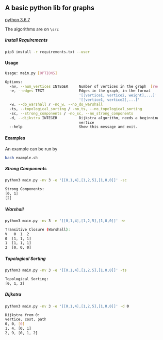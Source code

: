## A basic python lib for graphs

[python 3.6.7](https://www.python.org/downloads/release/python-367/)

The algorithms are on `\src`

#####  Install Requirements

```bash
pip3 install -r requirements.txt --user
```

#### Usage
```bash
Usage: main.py [OPTIONS]

Options:
  -nv, --num_vertices INTEGER     Number of vertices in the graph  [required]
  -e, --edges TEXT                Edges in the graph, in the format
                                  '[[vertice1, vertice2, weight],...]' or
                                  '[[vertice1, vertice2],...]'
  -w, --do_warshall / -no_w, --no_do_warshall
  -ts, --topological_sorting / -no_ts, --no_topological_sorting
  -sc, --strong_components / -no_sc, --no_strong_components
  -d, --dijkstra INTEGER          Dijkstra algorithm, needs a beginning
                                  vertice
  --help                          Show this message and exit.

```

#### Examples

An example can be run by

```bash
bash example.sh
```

##### Strong Components
```bash
python3 main.py -nv 3 -e '[[0,1,4],[1,2,5],[1,0,0]]' -sc
```
```bash
Strong Components:
[0, 1]
[2]
```

##### Warshall
```bash
python3 main.py -nv 3 -e '[[0,1,4],[1,2,5],[1,0,0]]' -w
```
```bash
Transitive Closure (Warshall):
V   0  1  2  
0  [1, 1, 1]
1  [1, 1, 1]
2  [0, 0, 0]
```
##### Topological Sorting
```bash
python3 main.py -nv 3 -e '[[0,1,4],[1,2,5],[1,0,0]]' -ts
```
```bash
Topological Sorting:
[0, 1, 2]
```

##### Dijkstra 
```bash
python3 main.py -nv 3 -e '[[0,1,4],[1,2,5],[1,0,0]]' -d 0
```

```bash
Dijkstra from 0:
vertice, cost, path
0, 0, [0]
1, 4, [0, 1]
2, 9, [0, 1, 2]

```
